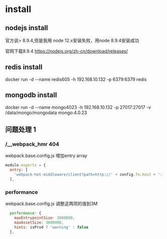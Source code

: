 # install

## nodejs install
官方说> 8.9.4,但是我用 node 12.x安装失败，用node 8.9.4安装成功

官网下载8.9.4
https://nodejs.org/zh-cn/download/releases/

## redis install 
docker run -d --name redis605 -h 192.168.10.132 -p 6379:6379 redis
## mongodb install 
docker run -d --name mongo4023 -h 192.168.10.132 -p 27017:27017 -v /data/mongo/mongodata mongo:4.0.23

## 问题处理 1 
### /__webpack_hmr 404
webpack.base.config.js 增加entry array
```js
module.exports = {
  entry: [
    'webpack-hot-middleware/client?path=http://' + config.fe.host + ':' + config.fe.port + '/__webpack_hmr'
  ],
```

### performance 
webpack.base.config.js 调整这两项的值到3M
```js
  performance: {
    maxEntrypointSize: 3000000,
    maxAssetSize: 3000000,
    hints: isProd ? 'warning' : false
  },
```

